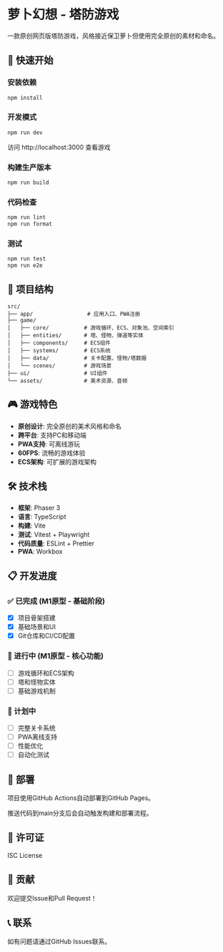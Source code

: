 # 萝卜幻想 - 塔防游戏

一款原创网页版塔防游戏，风格接近保卫萝卜但使用完全原创的素材和命名。

## 🚀 快速开始

### 安装依赖
```bash
npm install
```

### 开发模式
```bash
npm run dev
```
访问 http://localhost:3000 查看游戏

### 构建生产版本
```bash
npm run build
```

### 代码检查
```bash
npm run lint
npm run format
```

### 测试
```bash
npm run test
npm run e2e
```

## 📁 项目结构

```
src/
├── app/                 # 应用入口、PWA注册
├── game/
│   ├── core/           # 游戏循环、ECS、对象池、空间索引
│   ├── entities/       # 塔、怪物、弹道等实体
│   ├── components/     # ECS组件
│   ├── systems/        # ECS系统
│   ├── data/           # 关卡配置、怪物/塔数据
│   └── scenes/         # 游戏场景
├── ui/                 # UI组件
└── assets/             # 美术资源、音频
```

## 🎮 游戏特色

- **原创设计**: 完全原创的美术风格和命名
- **跨平台**: 支持PC和移动端
- **PWA支持**: 可离线游玩
- **60FPS**: 流畅的游戏体验
- **ECS架构**: 可扩展的游戏架构

## 🛠️ 技术栈

- **框架**: Phaser 3
- **语言**: TypeScript
- **构建**: Vite
- **测试**: Vitest + Playwright
- **代码质量**: ESLint + Prettier
- **PWA**: Workbox

## 📋 开发进度

### ✅ 已完成 (M1原型 - 基础阶段)
- [x] 项目骨架搭建
- [x] 基础场景和UI
- [x] Git仓库和CI/CD配置

### 🔄 进行中 (M1原型 - 核心功能)
- [ ] 游戏循环和ECS架构
- [ ] 塔和怪物实体
- [ ] 基础游戏机制

### 📅 计划中
- [ ] 完整关卡系统
- [ ] PWA离线支持
- [ ] 性能优化
- [ ] 自动化测试

## 🚀 部署

项目使用GitHub Actions自动部署到GitHub Pages。

推送代码到main分支后会自动触发构建和部署流程。

## 📄 许可证

ISC License

## 🤝 贡献

欢迎提交Issue和Pull Request！

## 📞 联系

如有问题请通过GitHub Issues联系。